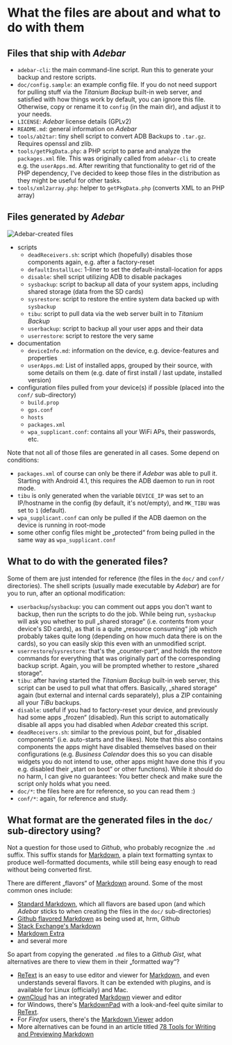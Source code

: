 # What the files are about and what to do with them

## Files that ship with *Adebar*
* `adebar-cli`: the main command-line script. Run this to generate your backup
  and restore scripts.
* `doc/config.sample`: an example config file. If you do not need support for
  pulling stuff via the *Titanium Backup* built-in web server, and satisfied with
  how things work by default, you can ignore this file. Otherwise, copy or rename
  it to `config` (in the main dir), and adjust it to your needs.
* `LICENSE`: *Adebar* license details (GPLv2)
* `README.md`: general information on *Adebar*
* `tools/ab2tar`: tiny shell script to convert ADB Backups to `.tar.gz`. Requires
   openssl and zlib.
* `tools/getPkgData.php`: a PHP script to parse and analyze the `packages.xml` file.
  This was originally called from `adebar-cli` to create e.g. the `userApps.md`.
  After rewriting that functionality to get rid of the PHP dependency, I've decided
  to keep those files in the distribution as they might be useful for other tasks.
* `tools/xml2array.php`: helper to `getPkgData.php` (converts XML to an PHP array)


## Files generated by *Adebar*
![Adebar-created files](https://rawgit.com/IzzySoft/Adebar/master/doc/AdebarFiles.svg "Files created by Adebar")

* scripts
    * `deadReceivers.sh`: script which (hopefully) disables those components again,
      e.g. after a factory-reset
    * `defaultInstallLoc`: 1-liner to set the default-install-location for apps
    * `disable`: shell script utilizing ADB to disable packages
    * `sysbackup`: script to backup all data of your system apps, including shared
      storage (data from the SD cards)
    * `sysrestore`: script to restore the entire system data backed up with `sysbackup`
    * `tibu`: script to pull data via the web server built in to *Titanium Backup*
    * `userbackup`: script to backup all your user apps and their data
    * `userrestore`: script to restore the very same
* documentation
    * `deviceInfo.md`: information on the device, e.g. device-features and properties
    * `userApps.md`: List of installed apps, grouped by their source, with some
      details on them (e.g. date of first install / last update, installed version)
* configuration files pulled from your device(s) if possible (placed into the
  `conf/` sub-directory)
    * `build.prop`
    * `gps.conf`
    * `hosts`
    * `packages.xml`
    * `wpa_supplicant.conf`: contains all your WiFi APs, their passwords, etc.

Note that not all of those files are generated in all cases. Some depend on conditions:

* `packages.xml` of course can only be there if *Adebar* was able to pull it.
  Starting with Android 4.1, this requires the ADB daemon to run in root mode.
* `tibu` is only generated when the variable `DEVICE_IP` was set to an IP/hostname
  in the config (by default, it's not/empty), and `MK_TIBU` was set to `1` (default).
* `wpa_supplicant.conf` can only be pulled if the ADB daemon on the device is
  running in root-mode
* some other config files might be „protected“ from being pulled in the same way
  as `wpa_supplicant.conf`


## What to do with the generated files?
Some of them are just intended for reference (the files in the `doc/` and
`conf/` directories). The shell scripts (usually made executable by *Adebar*)
are for you to run, after an optional modification:

* `userbackup`/`sysbackup`: you can comment out apps you don't want to backup,
  then run the scripts to do the job. While being run, `sysbackup` will ask you
  whether to pull „shared storage“ (i.e. contents from your device's SD cards),
  as that is a quite „resource consuming“ job which probably takes quite long
  (depending on how much data there is on the cards), so you can easily skip this
  even with an unmodified script.
* `userrestore`/`sysrestore`: that's the „counter-part“, and holds the restore
  commands for everything that was originally part of the corresponding backup
  script. Again, you will be prompted whether to restore „shared storage“.
* `tibu`: after having started the *Titanium Backup* built-in web server, this
  script can be used to pull what that offers. Basically, „shared storage“ again
  (but external and internal cards separately), plus a ZIP containing all your
  *TiBu* backups.
* `disable`: useful if you had to factory-reset your device, and previously had
  some apps „frozen“ (disabled). Run this script to automatically disable all
  apps you had disabled when *Adebar* created this script.
* `deadReceivers.sh`: similar to the previous point, but for „disabled components“
  (i.e. auto-starts and the likes). Note that this also contains components the
  apps might have disabled themselves based on their configurations (e.g. *Business
  Calendar* does this so you can disable widgets you do not intend to use,
  other apps might have done this if you e.g. disabled their „start on boot“ or
  other functions). While it should do no harm, I can give no guarantees: You
  better check and make sure the script only holds what you need.
* `doc/*`: the files here are for reference, so you can read them :)
* `conf/*`: again, for reference and study.


## What format are the generated files in the `doc/` sub-directory using?
Not a question for those used to *Github*, who probably recognize the `.md`
suffix. This suffix stands for [Markdown], a plain text formatting syntax to
produce well-formatted documents, while still being easy enough to read without
being converted first.

There are different „flavors“ of [Markdown] around. Some of the most common ones
include:

* [Standard Markdown][1], which all flavors are based upon (and which *Adebar*
  sticks to when creating the files in the `doc/` sub-directories)
* [Github flavored Markdown][2] as being used at, hrm, Github
* [Stack Exchange's Markdown][3]
* [Markdown Extra][4]
* and several more

So apart from copying the generated `.md` files to a *Github Gist*, what
alternatives are there to view them in their „formatted way“?

* [ReText][5] is an easy to use editor and viewer for [Markdown], and even
  understands several flavors. It can be extended with plugins, and is
  available for Linux (officially) and Mac.
* [ownCloud][6] has an integrated [Markdown] viewer and editor
* for Windows, there's [MarkdownPad][7] with a look-and-feel quite similar
  to [ReText][5].
* For *Firefox* users, there's the [Markdown Viewer][8] addon
* More alternatives can be found in an article titled
  [78 Tools for Writing and Previewing Markdown][9]

[Markdown]: http://en.wikipedia.org/wiki/Markdown "Wikipedia: Markdown"
[1]: http://daringfireball.net/projects/markdown/
[2]: http://github.github.com/github-flavored-markdown/
[3]: http://stackoverflow.com/editing-help
[4]: http://en.wikipedia.org/wiki/Markdown_Extra "Wikipedia: Markdown Extra"
[5]: https://sourceforge.net/projects/retext/
[6]: http://owncloud.org/
[7]: http://markdownpad.com/
[8]: https://addons.mozilla.org/de/firefox/addon/markdown-viewer/
[9]: http://mashable.com/2013/06/24/markdown-tools/
